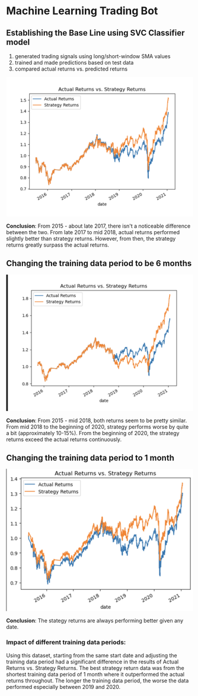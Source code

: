 # Machine Learning Trading Bot

## Establishing the Base Line using SVC Classifier model

1. generated trading signals using long/short-window SMA values
2. trained and made predictions based on test data
3. compared actual returns vs. predicted returns 

![Actual Returns vs. Strategy Returns](https://raw.githubusercontent.com/halamkim/challenge_14/main/baseline%20plot.png)

**Conclusion**: From 2015 - about late 2017, there isn't a noticeable difference between the two. From late 2017 to mid 2018, actual returns performed slightly better than strategy returns. However, from then, the strategy returns greatly surpass the actual returns.

## Changing the training data period to be 6 months 
![Actual Returns vs. Strategy Returns(6 months of training)](https://raw.githubusercontent.com/halamkim/challenge_14/main/6month%20training%20data%20plot.png) 

**Conclusion**: From 2015 - mid 2018, both returns seem to be pretty similar. From mid 2018 to the beginning of 2020, strategy performs worse by quite a bit (approximately 10-15%). From the beginning of 2020, the strategy returns exceed the actual returns continuously. 

## Changing the training data period to 1 month
![Actual Returns vs. Strategy Returns (1 month of training)](https://raw.githubusercontent.com/halamkim/challenge_14/main/1%20month%20training%20data%20plot.png)

**Conclusion**: The stategy returns are always performing better given any date. 


### **Impact of different training data periods:** 
Using this dataset, starting from the same start date and adjusting the training data period had a significant difference in the results of Actual Returns vs. Strategy Returns. The best strategy return data was from the shortest training data period of 1 month where it outperformed the actual returns throughout. The longer the training data period, the worse the data performed especially between 2019 and 2020. 